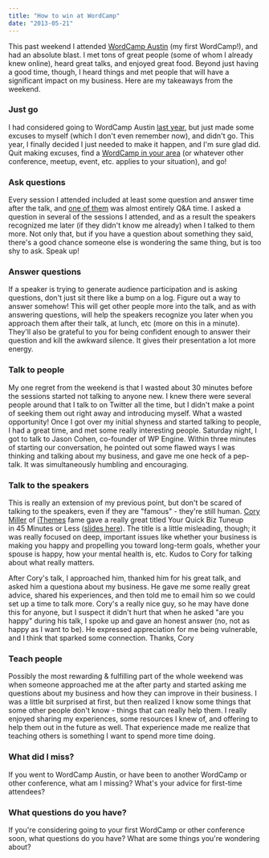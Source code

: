 ```yaml
---
title: "How to win at WordCamp"
date: "2013-05-21"
---
```


This past weekend I attended [WordCamp Austin](http://2013.austin.wordcamp.org/ "WordCamp Austin") (my first WordCamp!), and had an absolute blast. I met tons of great people (some of whom I already knew online), heard great talks, and enjoyed great food. Beyond just having a good time, though, I heard things and met people that will have a significant impact on my business. Here are my takeaways from the weekend.

### Just go

I had considered going to WordCamp Austin [last year](http://2012.austin.wordcamp.org/ "WordCamp Austin 2012"), but just made some excuses to myself (which I don't even remember now), and didn't go. This year, I finally decided I just needed to make it happen, and I'm sure glad did. Quit making excuses, find a [WordCamp in your area](http://central.wordcamp.org/schedule/ "WordCamp Schedule") (or whatever other conference, meetup, event, etc. applies to your situation), and go!

### Ask questions

Every session I attended included at least some question and answer time after the talk, and [one of them](http://travisnorthcutt.com/bill-erickson-jared-atchison-how-to-succeed-at-freelancing/ "Bill Erickson & Jared Atchison: How to succeed at freelancing") was almost entirely Q&A time. I asked a question in several of the sessions I attended, and as a result the speakers recognized me later (if they didn't know me already) when I talked to them more. Not only that, but if you have a question about something they said, there's a good chance someone else is wondering the same thing, but is too shy to ask. Speak up!

### Answer questions

If a speaker is trying to generate audience participation and is asking questions, don't just sit there like a bump on a log. Figure out a way to answer somehow! This will get other people more into the talk, and as with answering questions, will help the speakers recognize you later when you approach them after their talk, at lunch, etc (more on this in a minute). They'll also be grateful to you for being confident enough to answer their question and kill the awkward silence. It gives their presentation a lot more energy.

### Talk to people

My one regret from the weekend is that I wasted about 30 minutes before the sessions started not talking to anyone new. I knew there were several people around that I talk to on Twitter all the time, but I didn't make a point of seeking them out right away and introducing myself. What a wasted opportunity! Once I got over my initial shyness and started talking to people, I had a great time, and met some really interesting people. Saturday night, I got to talk to Jason Cohen, co-founder of WP Engine. Within three minutes of starting our conversation, he pointed out some flawed ways I was thinking and talking about my business, and gave me one heck of a pep-talk. It was simultaneously humbling and encouraging.

### Talk to the speakers

This is really an extension of my previous point, but don't be scared of talking to the speakers, even if they are "famous" - they're still human. [Cory Miller](http://corymiller.com/ "Cory Miller's personal site") of [iThemes](http://ithemes.com/ "iThemes") fame gave a really great titled Your Quick Biz Tuneup in 45 Minutes or Less ([slides here](http://ithemes.com/wp-content/uploads/downloads/2013/05/Austin_BizTuneUpPreso.pdf)). The title is a little misleading, though; it was really focused on deep, important issues like whether your business is making you happy and propelling you toward long-term goals, whether your spouse is happy, how your mental health is, etc. Kudos to Cory for talking about what really matters.

After Cory's talk, I approached him, thanked him for his great talk, and asked him a questiona about my business. He gave me some really great advice, shared his experiences, and then told me to email him so we could set up a time to talk more. Cory's a really nice guy, so he may have done this for anyone, but I suspect it didn't hurt that when he asked "are you happy" during his talk, I spoke up and gave an honest answer (no, not as happy as I want to be). He expressed appreciation for me being vulnerable, and I think that sparked some connection. Thanks, Cory

### Teach people

Possibly the most rewarding & fulfilling part of the whole weekend was when someone approached me at the after party and started asking me questions about my business and how they can improve in their business. I was a little bit surprised at first, but then realized I know some things that some other people don't know - things that can really help them. I really enjoyed sharing my experiences, some resources I knew of, and offering to help them out in the future as well. That experience made me realize that teaching others is something I want to spend more time doing.

### What did I miss?

If you went to WordCamp Austin, or have been to another WordCamp or other conference, what am I missing? What's your advice for first-time attendees?

### What questions do you have?

If you're considering going to your first WordCamp or other conference soon, what questions do you have? What are some things you're wondering about?
